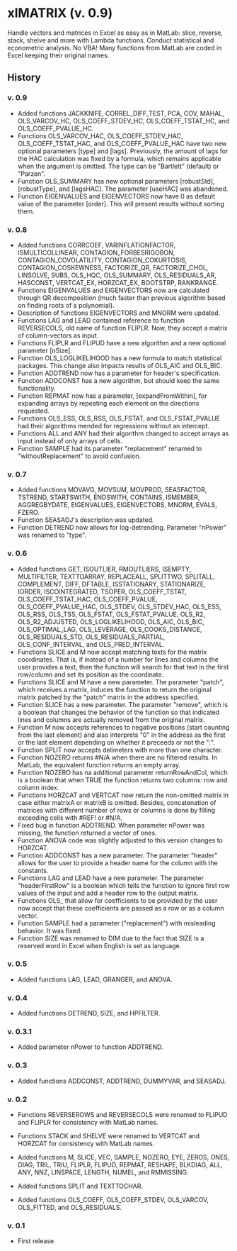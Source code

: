 # xlMATRIX (v. 0.9)

Handle vectors and matrices in Excel as easy as in MatLab: slice, reverse, stack, shelve and more with Lambda functions. Conduct statistical and econometric analysis. No VBA! Many functions from MatLab are coded in Excel keeping their original names.

## History

### v. 0.9
- Added functions JACKKNIFE, CORREL_DIFF_TEST, PCA, COV, MAHAL, OLS_VARCOV_HC, OLS_COEFF_STDEV_HC, OLS_COEFF_TSTAT_HC, and OLS_COEFF_PVALUE_HC.
- Functions OLS_VARCOV_HAC, OLS_COEFF_STDEV_HAC, OLS_COEFF_TSTAT_HAC, and OLS_COEFF_PVALUE_HAC have two new optional parameters [type] and [lags]. Previously, the amount of lags for the HAC calculation was fixed by a formula, which remains applicable when the argument is omitted. The type can be "Bartlett" (default) or "Parzen".
- Function OLS_SUMMARY has new optional parameters [robustStd], [robustType], and [lagsHAC]. The parameter [useHAC] was abandoned.
- Function EIGENVALUES and EIGENVECTORS now have 0 as default value of the parameter [order]. This will present results without sorting them.

### v. 0.8
- Added functions CORRCOEF, VARINFLATIONFACTOR, ISMULTICOLLINEAR, CONTAGION_FORBESRIGOBON, CONTAGION_COVOLATILITY, CONTAGION_COKURTOSIS, CONTAGION_COSKEWNESS, FACTORIZE_QR, FACTORIZE_CHOL, LINSOLVE, SUBS, OLS_HQC, OLS_SUMMARY, OLS_RESIDUALS_AR, HASCONST, VERTCAT_EX, HORZCAT_EX, BOOTSTRP, RANKRANGE.
- Functions EIGENVALUES and EIGENVECTORS now are calculated through QR decomposition (much faster than previous algorithm based on finding roots of a polynomial).
- Description of functions EIGENVECTORS and MNORM were updated.
- Functions LAG and LEAD contained reference to function REVERSECOLS, old name of function FLIPLR. Now, they accept a matrix of column-vectors as input.
- Functions FLIPLR and FLIPUD have a new algorithm and a new optional parameter [nSize].
- Function OLS_LOGLIKELIHOOD has a new formula to match statistical packages. This change also impacts results of OLS_AIC and OLS_BIC.
- Function ADDTREND now has a parameter for header's specification.
- Function ADDCONST has a new algorithm, but should keep the same functionality.
- Function REPMAT now has a parameter, [expandFromWithin], for expanding arrays by repeating each element on the directions requested.
- Functions OLS_ESS, OLS_RSS, OLS_FSTAT, and OLS_FSTAT_PVALUE had their algorithms mended for regressions without an intercept.
- Functions ALL and ANY had their algorithm changed to accept arrays as input instead of only arrays of cells.
- Function SAMPLE had its parameter "replacement" renamed to "withoutReplacement" to avoid confusion.

### v. 0.7
- Added functions MOVAVG, MOVSUM, MOVPROD, SEASFACTOR, TSTREND, STARTSWITH, ENDSWITH, CONTAINS, ISMEMBER, AGGREGBYDATE, EIGENVALUES, EIGENVECTORS, MNORM, EVALS, FZERO.
- Function SEASADJ's description was updated.
- Function DETREND now allows for log-detrending. Parameter "nPower" was renamed to "type".

### v. 0.6
- Added functions GET, ISOUTLIER, RMOUTLIERS, ISEMPTY, MULTIFILTER, TEXTTOARRAY, REPLACEALL, SPLITTWO, SPLITALL, COMPLEMENT, DIFF, DFTABLE, ISSTATIONARY, STATIONARIZE, IORDER, ISCOINTEGRATED, TSOPER, OLS_COEFF_TSTAT, OLS_COEFF_TSTAT_HAC, OLS_COEFF_PVALUE, OLS_COEFF_PVALUE_HAC, OLS_STDEV, OLS_STDEV_HAC, OLS_ESS, OLS_RSS, OLS_TSS, OLS_FSTAT, OLS_FSTAT_PVALUE, OLS_R2, OLS_R2_ADJUSTED, OLS_LOGLIKELIHOOD, OLS_AIC, OLS_BIC, OLS_OPTIMAL_LAG, OLS_LEVERAGE, OLS_COOKS_DISTANCE, OLS_RESIDUALS_STD, OLS_RESIDUALS_PARTIAL, OLS_CONF_INTERVAL, and OLS_PRED_INTERVAL.
- Functions SLICE and M now accept matching texts for the matrix coordinates. That is, if instead of a number for lines and columns the user provides a text, then the function will search for that text in the first row/column and set its position as the coordinate.
- Functions SLICE and M have a new parameter. The parameter "patch", which receives a matrix, induces the function to return the original matrix patched by the "patch" matrix in the address specified.
- Function SLICE has a new parameter. The parameter "remove", which is a boolean that changes the behavior of the function so that indicated lines and columns are actually removed from the original matrix.
- Function M now accepts references to negative positions (start counting from the last element) and also interprets "0" in the address as the first or the last element depending on whether it preceeds or not the ":".
- Function SPLIT now accepts delimeters with more than one character.
- Function NOZERO returns #N/A when there are no filtered results. In MatLab, the equivalent function returns an empty array.
- Function NOZERO has na additional parameter returnRowAndCol, which is a boolean that when TRUE the function returns two columns: row and column index.
- Functions HORZCAT and VERTCAT now return the non-omitted matrix in case either matrixA or matrixB is omitted. Besides, concatenation of matrices with different number of rows or columns is done by filling exceeding cells with #REF! or #N/A.
- Fixed bug in function ADDTREND. When parameter nPower was missing, the function returned a vector of ones.
- Function ANOVA code was slightly adjusted to this version changes to HORZCAT.
- Function ADDCONST has a new parameter. The parameter "header" allows for the user to provide a header name for the column with the constants.
- Functions LAG and LEAD have a new parameter. The parameter "headerFirstRow" is a boolean which tells the function to ignore first row values of the input and add a header row to the output matrix.
- Functions OLS_ that allow for coefficients to be provided by the user now accept that these coefficients are passed as a row or as a column vector.
- Function SAMPLE had a parameter ("replacement") with misleading behavior. It was fixed.
- Function SIZE was renamed to DIM due to the fact that SIZE is a reserved word in Excel when English is set as language.

### v. 0.5
- Added functions LAG, LEAD, GRANGER, and ANOVA.

### v. 0.4
- Added functions DETREND, SIZE, and HPFILTER.

### v. 0.3.1
- Added parameter nPower to function ADDTREND.

### v. 0.3
- Added functions ADDCONST, ADDTREND, DUMMYVAR, and SEASADJ.

### v. 0.2
- Functions REVERSEROWS and REVERSECOLS were renamed to FLIPUD and FLIPLR for consistency with MatLab names.

- Functions STACK and SHELVE were renamed to VERTCAT and HORZCAT for consistency with MatLab names.

- Added functions M, SLICE, VEC, SAMPLE, NOZERO, EYE, ZEROS, ONES, DIAG, TRIL, TRIU, FLIPLR, FLIPUD, REPMAT, RESHAPE, BLKDIAG, ALL, ANY, NNZ, LINSPACE, LENGTH, NUMEL, and RMMISSING.

- Added functions SPLIT and TEXTTOCHAR.

- Added functions OLS_COEFF, OLS_COEFF_STDEV, OLS_VARCOV, OLS_FITTED, and OLS_RESIDUALS.

### v. 0.1
- First release.










